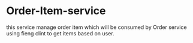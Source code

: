 # Order-Item-service
this service manage order item which will be consumed by Order service using fieng clint to get
items based on user.
